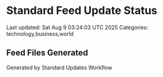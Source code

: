 # Standard Feed Update Status
Last updated: Sat Aug  9 03:24:03 UTC 2025
Categories: technology,business,world

## Feed Files Generated

Generated by Standard Updates Workflow
